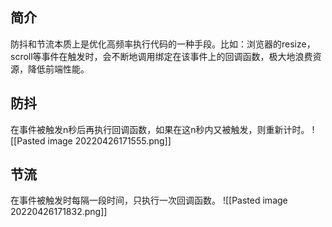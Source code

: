 ## 简介
防抖和节流本质上是优化高频率执行代码的一种手段。比如：浏览器的resize，scroll等事件在触发时，会不断地调用绑定在该事件上的回调函数，极大地浪费资源，降低前端性能。
## 防抖
在事件被触发n秒后再执行回调函数，如果在这n秒内又被触发，则重新计时。
![[Pasted image 20220426171555.png]]
## 节流
在事件被触发时每隔一段时间，只执行一次回调函数。
![[Pasted image 20220426171832.png]]
